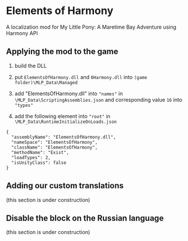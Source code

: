 # Elements of Harmony
A localization mod for My Little Pony: A Maretime Bay Adventure using Harmony API

## Applying the mod to the game

1. build the DLL

2. put `ElementsOfHarmony.dll` and `0Harmony.dll` into `(game folder)\MLP_Data\Managed`

3. add "ElementsOfHarmony.dll" into `"names"` in `\MLP_Data\ScriptingAssemblies.json`
and corresponding value `16` into `"types"`

4. add the following element into `"root"` in `\MLP_Data\RuntimeInitializeOnLoads.json`
```
{
  "assemblyName": "ElementsOfHarmony.dll",
  "nameSpace": "ElementsOfHarmony",
  "className": "ElementsOfHarmony",
  "methodName": "Exist",
  "loadTypes": 2,
  "isUnityClass": false
}
```

## Adding our custom translations
(this section is under construction)

## Disable the block on the Russian language
(this section is under construction)

